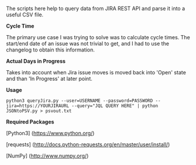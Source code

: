 The scripts here help to query data from JIRA REST API and parse it into a useful CSV file.

**Cycle Time**

The primary use case I was trying to solve was to calculate cycle times. The start/end date of an issue was not trivial to get, and I had to use the changelog to obtain this information.

**Actual Days in Progress**

Takes into account when Jira issue moves is moved back into 'Open' state and than 'In Progress' at later point.

**Usage**
```
python3 queryJira.py --user=USERNAME --password=PASSWORD --jira=https://YOURJIRAURL --query="JQL QUERY HERE" | python JSONtoPSV.py > psvout.txt
```

**Required Packages**

[Python3] (https://www.python.org/)

[requests] (http://docs.python-requests.org/en/master/user/install/)

[NumPy] (http://www.numpy.org/)
